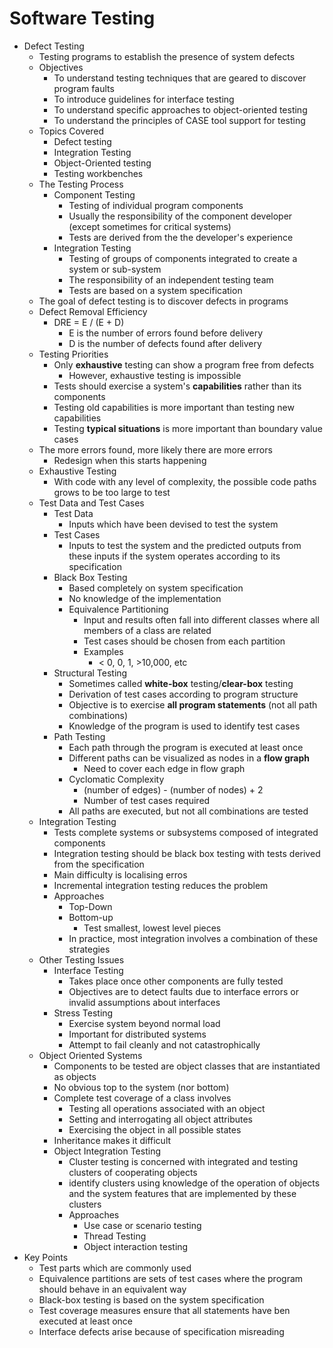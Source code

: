 # Software Testing

 - Defect Testing
	 - Testing programs to establish the presence of system defects
	 - Objectives
		 - To understand testing techniques that are geared to discover program faults
		 - To introduce guidelines for interface testing
		 - To understand specific approaches to object-oriented testing
		 - To understand the principles of CASE tool support for testing
	 - Topics Covered
		 - Defect testing
		 - Integration Testing
		 - Object-Oriented testing
		 - Testing workbenches
	 - The Testing Process
		 - Component Testing
			 - Testing of individual program components
			 - Usually the responsibility of the component developer (except sometimes for critical systems)
			 - Tests are derived from the the developer's experience
		 - Integration Testing
			 - Testing of groups of components integrated to create a system or sub-system
			 - The responsibility of an independent testing team
			 - Tests are based on a system specification
	 - The goal of defect testing is to discover defects in programs
	 - Defect Removal Efficiency
		 - DRE = E / (E + D)
			 - E is the number of errors found before delivery
			 - D is the number of defects found after delivery
	 - Testing Priorities
		 - Only **exhaustive** testing can show a program free from defects
			 - However, exhaustive testing is impossible
		 - Tests should exercise a system's **capabilities** rather than its components
		 - Testing old capabilities is more important than testing new capabilities
		 - Testing **typical situations** is more important than boundary value cases
	 - The more errors found, more likely there are more errors
		 - Redesign when this starts happening
	 - Exhaustive Testing
		 - With code with any level of complexity, the possible code paths grows to be too large to test
	 - Test Data and Test Cases
		 - Test Data
			 - Inputs which have been devised to test the system
		 - Test Cases
			 - Inputs to test the system and the predicted outputs from these inputs if the system operates according to its specification
		 - Black Box Testing
			 - Based completely on system specification
			 - No knowledge of the implementation
			 - Equivalence Partitioning
				 - Input and results often fall into different classes where all members of a class are related
				 - Test cases should be chosen from each partition
				 - Examples
					 - < 0, 0, 1, >10,000, etc
		 - Structural Testing
			 - Sometimes called **white-box** testing/**clear-box** testing
			 - Derivation of test cases according to program structure
			 - Objective is to exercise **all program statements** (not all path combinations)
			 - Knowledge of the program is used to identify test cases
		 - Path Testing
			 - Each path through the program is executed at least once
			 - Different paths can be visualized as nodes in a **flow graph**
				 - Need to cover each edge in flow graph
			 - Cyclomatic Complexity
				 - (number of edges) - (number of nodes) + 2
				 - Number of test cases required
			 - All paths are executed, but not all combinations are tested
	 - Integration Testing
		 - Tests complete systems or subsystems composed of integrated components
		 - Integration testing should be black box testing with tests derived from the specification
		 - Main difficulty is localising erros
		 - Incremental integration testing reduces the problem
		 - Approaches
			 - Top-Down
			 - Bottom-up
				 - Test smallest, lowest level pieces
			 - In practice, most integration involves a combination of these strategies
	 - Other Testing Issues
		 - Interface Testing
			 - Takes place once other components are fully tested
			 - Objectives are to detect faults due to interface errors or invalid assumptions about interfaces
		 - Stress Testing
			 - Exercise system beyond normal load
			 - Important for distributed systems
			 - Attempt to fail cleanly and not catastrophically 
	 - Object Oriented Systems
		 - Components to be tested are object classes that are instantiated as objects
		 - No obvious top to the system (nor bottom)
		 - Complete test coverage of a class involves
			 - Testing all operations associated with an object
			 - Setting and interrogating all object attributes
			 - Exercising the object in all possible states
		 - Inheritance makes it difficult
		 - Object Integration Testing
			 - Cluster testing is concerned with integrated and testing clusters of cooperating objects
			 - identify clusters using knowledge of the operation of objects and the system features that are implemented by these clusters
			 - Approaches
				 - Use case or scenario testing
				 - Thread Testing
				 - Object interaction testing
 - Key Points
	 - Test parts which are commonly used
	 - Equivalence partitions are sets of test cases where the program should behave in an equivalent way
	 - Black-box testing is based on the system specification
	 - Test coverage measures ensure that all statements have ben executed at least once
	 - Interface defects arise because of specification misreading
